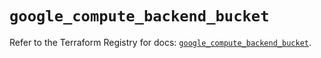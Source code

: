 # `google_compute_backend_bucket`

Refer to the Terraform Registry for docs: [`google_compute_backend_bucket`](https://registry.terraform.io/providers/hashicorp/google/5.21.0/docs/resources/compute_backend_bucket).
